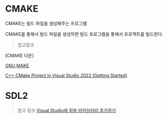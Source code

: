 # CMAKE

CMAKE는 빌드 파일을 생성해주는 프로그램

CMAKE를 통해서 빌드 파일을 생성하면 빌드 프로그램을 통해서 프로젝트를 빌드한다. 

> 참고링크

[CMAKE 다운]

[GNU MAKE](https://ndb796.tistory.com/381)

[C++ CMake Project in Visual Studio 2022 (Getting Started)](https://www.youtube.com/watch?v=_aiS4eqV7j4)



# SDL2

>참고 링크
[Visual Studio에 외부 라이브러리 추가하기
](https://blessingdev.wordpress.com/2017/09/26/visual-studio%EC%97%90-%EC%99%B8%EB%B6%80-%EB%9D%BC%EC%9D%B4%EB%B8%8C%EB%9F%AC%EB%A6%AC-%EC%B6%94%EA%B0%80%ED%95%98%EA%B8%B0/)
